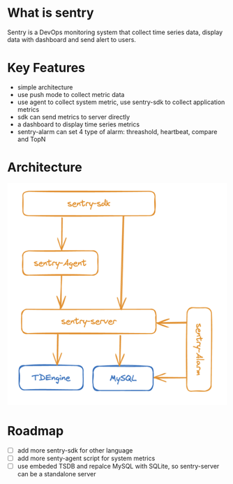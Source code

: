 # What is sentry
Sentry is a DevOps monitoring system that collect time series data, display data with dashboard and send alert to users.

# Key Features
* simple architecture
* use push mode to collect metric data
* use agent to collect system metric, use sentry-sdk to collect application metrics
* sdk can send metrics to server directly
* a dashboard to display time series metrics
* sentry-alarm can set 4 type of alarm: threashold, heartbeat, compare and TopN 

# Architecture
![sentry architecture](./docs/architecture.png)

# Roadmap
- [ ] add more sentry-sdk for other language
- [ ] add more senty-agent script for system metrics
- [ ] use embeded TSDB and repalce MySQL with SQLite, so sentry-server can be a standalone server
